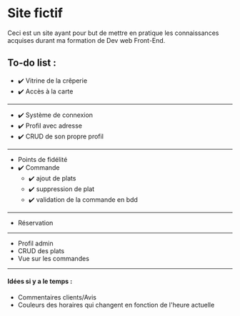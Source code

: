 # Site fictif

Ceci est un site ayant pour but de mettre en pratique les connaissances acquises durant ma formation de Dev web Front-End.

## To-do list :

- ✔️ Vitrine de la crêperie
- ✔️ Accès à la carte

----

-  ✔️ Système de connexion
- ✔️ Profil avec adresse
- ✔️ CRUD de son propre profil

----
- Points de fidélité
- ✔️ Commande
    - ✔️ ajout de plats
    - ✔️ suppression de plat
    - ✔️ validation de la commande en bdd

----

- Réservation
  
----

- Profil admin
- CRUD des plats
- Vue sur les commandes

----

#### Idées si y a le temps :

- Commentaires clients/Avis
- Couleurs des horaires qui changent en fonction de l'heure actuelle 